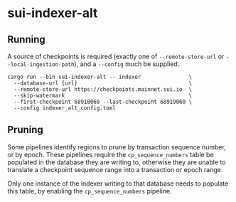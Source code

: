 # sui-indexer-alt

## Running
A source of checkpoints is required (exactly one of `--remote-store-url` or
`--local-ingestion-path`), and a `--config` much be supplied.

```
cargo run --bin sui-indexer-alt -- indexer               \
  --database-url {url}                                   \
  --remote-store-url https://checkpoints.mainnet.sui.io  \
  --skip-watermark                                       \
  --first-checkpoint 68918060 --last-checkpoint 68919060 \
  --config indexer_alt_config.toml
```

## Pruning

Some pipelines identify regions to prune by transaction sequence number, or by
epoch. These pipelines require the `cp_sequence_numbers` table be populated in
the database they are writing to, otherwise they are unable to translate a
checkpoint sequence range into a transaction or epoch range.

Only one instance of the indexer writing to that database needs to populate
this table, by enabling the `cp_sequence_numbers` pipeline.
